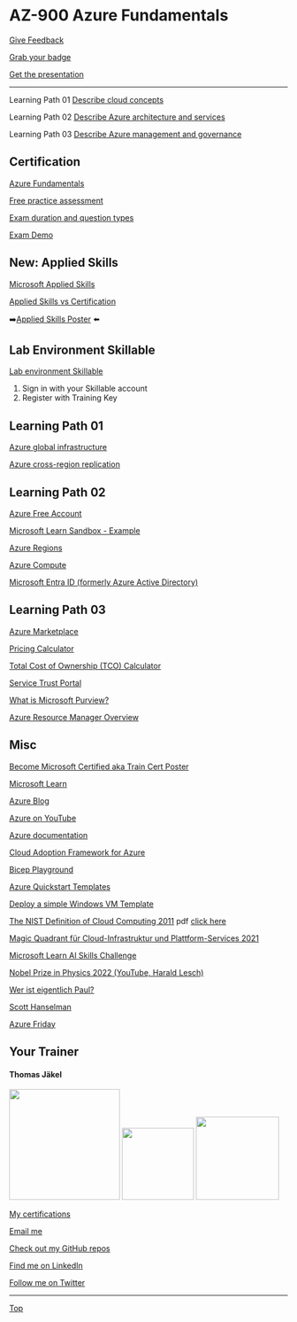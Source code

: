 # AZ-900 Azure Fundamentals

[Give Feedback](https://www.metricsthatmatter.com/url/u.aspx?6EA593612209017449)

[Grab your badge](https://api.brainymotion.de/msbadge/redeem?pid=229509&cd=G2ZKYY)

[Get the presentation](pdf/)

---


Learning Path 01 [Describe cloud concepts](https://learn.microsoft.com/en-us/training/paths/az-900-describe-cloud-concepts/)

Learning Path 02 [Describe Azure architecture and services](https://learn.microsoft.com/en-us/training/paths/azure-fundamentals-describe-azure-architecture-services/)

Learning Path 03 [Describe Azure management and governance](https://learn.microsoft.com/en-us/training/paths/describe-azure-management-governance/)

## Certification 

[Azure Fundamentals](https://learn.microsoft.com/en-us/certifications/azure-fundamentals/)

[Free practice assessment](https://learn.microsoft.com/credentials/certifications/exams/az-900/practice/assessment?assessment-type=practice&assessmentId=23)

[Exam duration and question types](https://learn.microsoft.com/en-us/certifications/exam-duration-question-types)

[Exam Demo](https://aka.ms/examdemo)


## New: Applied Skills

[Microsoft Applied Skills](https://learn.microsoft.com/en-us/credentials/)

[Applied Skills vs Certification](https://aka.ms/ChooseYourMicrosoftCredential)

➡️[Applied Skills Poster](https://query.prod.cms.rt.microsoft.com/cms/api/am/binary/RW1c0zC) ⬅️




## Lab Environment Skillable 

[Lab environment Skillable](https://brainymotion.learnondemand.net) 

1. Sign in with your Skillable account 
2. Register with Training Key




## Learning Path 01

[Azure global infrastructure](https://datacenters.microsoft.com/globe/)

[Azure cross-region replication](https://learn.microsoft.com/en-us/azure/reliability/cross-region-replication-azure)



## Learning Path 02

[Azure Free Account](https://azure.microsoft.com/de-de/free)

[Microsoft Learn Sandbox - Example](https://learn.microsoft.com/en-us/training/modules/describe-azure-storage-services/5-exercise-create-storage-blob)

[Azure Regions](https://azure.microsoft.com/en-us/explore/global-infrastructure/geographies/#geographies)

[Azure Compute](https://azure.microsoft.com/en-us/products/category/compute/)

[Microsoft Entra ID (formerly Azure Active Directory)](https://www.microsoft.com/en-us/security/business/identity-access/microsoft-entra-id)



## Learning Path 03

[Azure Marketplace](https://azuremarketplace.microsoft.com/en-us/)

[Pricing Calculator](https://azure.microsoft.com/en-us/pricing/calculator/)

[Total Cost of Ownership (TCO) Calculator](https://azure.microsoft.com/en-us/pricing/tco/calculator/)

[Service Trust Portal](https://servicetrust.microsoft.com/)

[What is Microsoft Purview?](https://learn.microsoft.com/en-us/purview/purview)

[Azure Resource Manager Overview](https://learn.microsoft.com/en-us/azure/azure-resource-manager/management/overview)




## Misc


[Become Microsoft Certified aka Train Cert Poster](https://aka.ms/traincertposter)

[Microsoft Learn](https://docs.microsoft.com/en-us/learn/)

[Azure Blog](https://azure.microsoft.com/en-us/blog/)

[Azure on YouTube](https://www.youtube.com/c/MicrosoftAzure)

[Azure documentation](https://learn.microsoft.com/en-us/azure/)

[Cloud Adoption Framework for Azure](https://docs.microsoft.com/en-us/azure/cloud-adoption-framework/)

[Bicep Playground](https://aka.ms/bicepdemo)

[Azure Quickstart Templates](https://learn.microsoft.com/en-us/samples/browse/?expanded=azure&products=azure-resource-manager)

[Deploy a simple Windows VM Template](https://learn.microsoft.com/en-us/samples/azure/azure-quickstart-templates/vm-simple-windows/)

[The NIST Definition of Cloud Computing 2011](https://csrc.nist.gov/publications/detail/sp/800-145/final)   pdf [click here](https://github.com/www42/AZ-900/blob/2db545e47abf146baf07f907f1c393310a982f31/NIST/nistspecialpublication800-145.pdf)

[Magic Quadrant für Cloud-Infrastruktur und Plattform-Services 2021](https://www.gartner.com/technology/media-products/reprints/AWS/1-271W1OSP-DEU.html)

[Microsoft Learn AI Skills Challenge](https://www.microsoft.com/en-us/cloudskillschallenge/ai/registration/2024#choose-your-challenge)

[Nobel Prize in Physics 2022 (YouTube, Harald Lesch)](https://www.youtube.com/watch?v=-F8VFBrq1uU)

[Wer ist eigentlich Paul?](https://www.youtube.com/watch?v=FNZyCK1HwXM)

[Scott Hanselman](https://www.hanselman.com/)

[Azure Friday](https://docs.microsoft.com/en-us/shows/azure-friday/)







##  Your Trainer
#### Thomas Jäkel

<img src="https://download69118.blob.core.windows.net/anon/Profilbild.jpg" width="200"/>
<a href="https://www.credly.com/badges/45225cf5-ede7-45d2-8ac6-b5a22315679c/public_url"><img src="https://download69118.blob.core.windows.net/anon/microsoft-certified-trainer-2023-2024.png" width="130"/></a>
<a href="https://www.credly.com/badges/fc4737d8-923a-4d37-8f1a-497c08a7c1ff/public_url"><img src="https://download69118.blob.core.windows.net/anon/AAI-badge.png" width="150"/></a>

[My certifications](https://www.credly.com/users/thomas-jakel)

[Email me](mailto:thomas.jaekel@brainymotion.de?subject=AZ-900)

[Check out my GitHub repos](https://github.com/www42)

[Find me on LinkedIn](https://linkedin.com/in/tjkkll)

[Follow me on Twitter](https://twitter.com/tjkkll)


---

[Top](#az-900-azure-fundamentals)